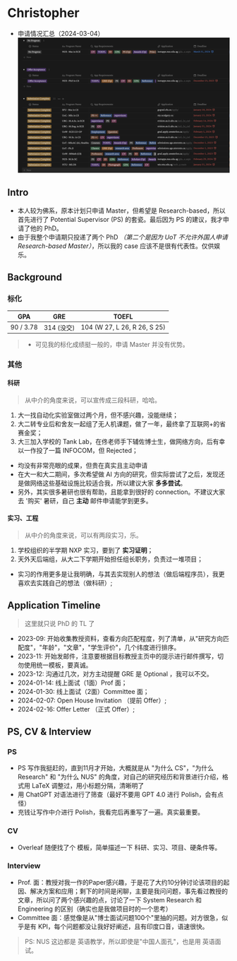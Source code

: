 # Christopher

- 申请情况汇总（2024-03-04）
![image_2024-03-04-01-01-52](https://raw.githubusercontent.com/ChrisVicky/image-bed/main/2024-03/image_2024-03-04-01-01-52.png)


## Intro
- 本人较为佛系，原本计划只申请 Master，但希望是 Research-based，所以首先进行了 Potential Supervisor (PS) 的套瓷。最后因为 PS 的建议，我才申请了他的 PhD。
- 由于我整个申请期只投递了两个 PhD *（第二个是因为 UoT 不允许外国人申请 Research-based Master）*，所以我的 case 应该不是很有代表性。仅供娱乐。


## Background 
### 标化

| GPA       | GRE        | TOEFL                        |
|-----------|------------|------------------------------|
| 90 / 3.78 | 314 (没交) | 104 (W 27, L 26, R 26, S 25) |

> - 可见我的标化成绩挺一般的，申请 Master 并没有优势。

### 其他
#### 科研
> 从中介的角度来说，可以宣传成三段科研，哈哈。
1. 大一找自动化实验室做过两个月，但不感兴趣，没能继续；
2. 大二转专业后和舍友一起组了无人机课题，做了一年，最终拿了互联网+的省赛金奖；
3. 大三加入学校的 Tank Lab，在佟老师手下辅佐博士生，做网络方向，后有幸以一作投了一篇 INFOCOM，但 Rejected；
- 均没有非常亮眼的成果，但贵在真实且主动申请
- 在大一和大二期间，多次希望做 AI 方向的研究，但实际尝试了之后，发现还是做网络这些基础设施比较适合我，所以建议大家 **多多尝试**。
- 另外，其实很多暑研也很有帮助，且能拿到很好的 connection。不建议大家去 '购买' 暑研，自己 **主动** 邮件申请能学到更多。

#### 实习、工程
> 从中介的角度来说，可以有两段实习，乐。

1. 学校组织的半学期 NXP 实习，要到了 **实习证明**；
2. 天外天后端组，从大二下学期开始担任组长职务，负责过一堆项目；

- 实习的作用更多是让我明确，与其去实现别人的想法（做后端程序员），我更喜欢去实践自己的想法（做科研）;
## Application Timeline

> 这里就只说 PhD 的 TL 了

- 2023-09: 开始收集教授资料，查看方向匹配程度，列了清单，从"研究方向匹配度"，"年龄"，"文章"，"学生评价"，几个纬度进行排序。
- 2023-11: 开始发邮件，注意要根据目标教授主页中的提示进行邮件撰写，切勿使用统一模板，要真诚。
- 2023-12: 沟通过几次，对方主动提醒 GRE 是 Optional ，我可以不交。
- 2024-01-14: 线上面试（1面）Prof 面；
- 2024-01-30: 线上面试（2面）Committee 面；
- 2024-02-07: Open House Invitation （提前 Offer）;
- 2024-02-16: Offer Letter （正式 Offer）;

## PS, CV  & Interview

### PS
- PS 写作我挺赶的，直到11月才开始，大概就是从 "为什么 CS"，"为什么 Research" 和 "为什么 NUS" 的角度，对自己的研究经历和背景进行介绍，格式用 LaTeX 调整过，用小标题分隔，清晰明了
- 用 ChatGPT 对语法进行了筛查（最好不要用 GPT 4.0 进行 Polish，会有点怪）
- 充钱让写作中介进行 Polish，我看完后再重写了一遍。真实最重要。

### CV 
- Overleaf 随便找了个 模板，简单描述一下 科研、实习、项目、硬条件等。

### Interview
- Prof. 面：教授对我一作的Paper感兴趣，于是花了大约10分钟讨论该项目的起因、解决方案和应用；剩下的时间是闲聊，主要是我问问题，事先看过教授的文章，所以问了两个感兴趣的点，讨论了一下 System Research 和 Engineering 的区别（确实也是我做项目时的一个思考）
- Committee 面：感觉像是从"博士面试问题100个"里抽的问题。对方很急，似乎是有 KPI，每个问题都没让我好好阐述，且有印度口音，语速很快。

> PS: NUS 这边都是 英语教学，所以即使是"中国人面孔"，也是用 英语面试。
